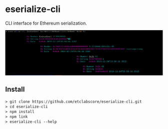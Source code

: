 # eserialize-cli

CLI interface for Ethereum serialization.

![screenshot](./screenshot.png)

## Install

```
> git clone https://github.com/etclabscore/eserialize-cli.git
> cd eserialize-cli
> npm install
> npm link
> eserialize-cli --help
```
